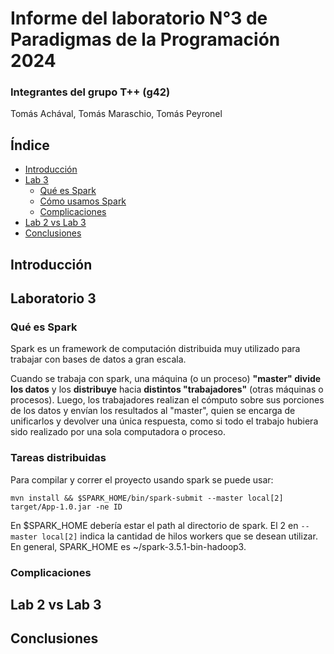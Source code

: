 # Informe del laboratorio N°3 de Paradigmas de la Programación 2024

### Integrantes del grupo T++ (g42)
Tomás Achával, Tomás Maraschio, Tomás Peyronel

## Índice

- [Introducción](#introducción)
- [Lab 3](#laboratorio-3)
    - [Qué es Spark](#qué-es-spark)
    - [Cómo usamos Spark](#tareas-distribuidas)
    - [Complicaciones](#complicaciones)
- [Lab 2 vs Lab 3](#lab-2-vs-lab-3)
- [Conclusiones](#conclusiones)

## Introducción

## Laboratorio 3

### Qué es Spark
Spark es un framework de computación distribuida muy utilizado para trabajar con bases de datos a gran escala.

Cuando se trabaja con spark, una máquina (o un proceso) **"master" divide los datos** y los **distribuye** hacia **distintos "trabajadores"** (otras máquinas o procesos).
Luego, los trabajadores realizan el cómputo sobre sus porciones de los datos y envían los resultados al "master", quien se encarga de unificarlos y devolver una única respuesta, como si todo el trabajo hubiera sido realizado por una sola computadora o proceso.

### Tareas distribuidas
Para compilar y correr el proyecto usando spark se puede usar:

```mvn install && $SPARK_HOME/bin/spark-submit --master local[2] target/App-1.0.jar -ne ID```

En $SPARK_HOME debería estar el path al directorio de spark. El 2 en ```--master local[2]``` indica la cantidad de hilos workers que se desean utilizar.
En general, SPARK_HOME es ~/spark-3.5.1-bin-hadoop3.

### Complicaciones

## Lab 2 vs Lab 3

## Conclusiones